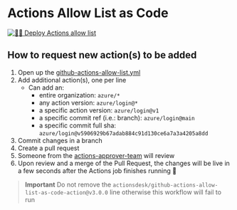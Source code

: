 # Actions Allow List as Code

[![🚀🔐 Deploy Actions allow list](https://github.com/joshjohanning-org/actions-allow-list-as-code/actions/workflows/actions-allow-list.yml/badge.svg)](https://github.com/joshjohanning-org/actions-allow-list-as-code/actions/workflows/actions-allow-list.yml)

## How to request new action(s) to be added

1. Open up the [github-actions-allow-list.yml](./github-actions-allow-list.yml)
2. Add additional action(s), one per line
    - Can add an:
      - entire organization: `azure/*`
      - any action version: `azure/login@*`
      - a specific action version: `azure/login@v1`
      - a specific commit ref (i.e.: branch): `azure/login@main`
      - a specific commit full sha: `azure/login@v5906929b67adab884c91d130ce6a7a3a4205a8dd`
3. Commit changes in a branch
4. Create a pull request
5. Someone from the [actions-approver-team](https://github.com/orgs/joshjohanning-org/teams/actions-approver-team) will review
6. Upon review and a merge of the Pull Request, the changes will be live in a few seconds after the Actions job finishes running 🚀

> **Important**
> Do not remove the `actionsdesk/github-actions-allow-list-as-code-action@v3.0.0` line otherwise this workflow will fail to run

